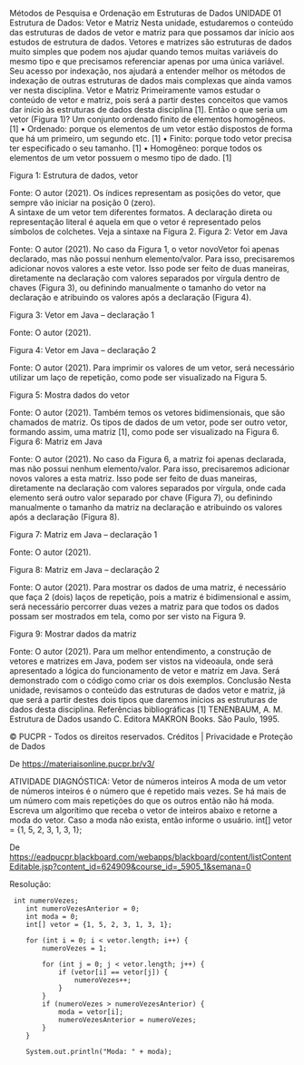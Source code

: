 Métodos de Pesquisa e Ordenação em Estruturas de Dados
UNIDADE 01
Estrutura de Dados: Vetor e Matriz
Nesta unidade, estudaremos o conteúdo das estruturas de dados de vetor e matriz para que possamos dar início aos estudos de estrutura de dados. Vetores e matrizes são estruturas de dados muito simples que podem nos ajudar quando temos muitas variáveis do mesmo tipo e que precisamos referenciar apenas por uma única variável. Seu acesso por indexação, nos ajudará a entender melhor os métodos de indexação de outras estruturas de dados mais complexas que ainda vamos ver nesta disciplina.
Vetor e Matriz
Primeiramente vamos estudar o conteúdo de vetor e matriz, pois será a partir destes conceitos que vamos dar início às estruturas de dados desta disciplina [1]. 
Então o que seria um vetor (Figura 1)? 
Um conjunto ordenado finito de elementos homogêneos. [1]
	• Ordenado: porque os elementos de um vetor estão dispostos de forma que há um primeiro, um segundo etc. [1] 
	• Finito: porque todo vetor precisa ter especificado o seu tamanho. [1] 
	• Homogêneo: porque todos os elementos de um vetor possuem o mesmo tipo de dado. [1] 

Figura 1: Estrutura de dados, vetor

Fonte: O autor (2021).
Os índices representam as posições do vetor, que sempre vão iniciar na posição 0 (zero).  
A sintaxe de um vetor tem diferentes formatos. A declaração direta ou representação literal é aquela em que o vetor é representado pelos símbolos de colchetes. Veja a sintaxe na Figura 2. 
Figura 2: Vetor em Java

Fonte: O autor (2021).
No caso da Figura 1, o vetor novoVetor foi apenas declarado, mas não possui nenhum elemento/valor. Para isso, precisaremos adicionar novos valores a este vetor. Isso pode ser feito de duas maneiras, diretamente na declaração com valores separados por vírgula dentro de chaves (Figura 3), ou definindo manualmente o tamanho do vetor na declaração e atribuindo os valores após a declaração (Figura 4). 

Figura 3: Vetor em Java – declaração 1

Fonte: O autor (2021).

Figura 4: Vetor em Java – declaração 2

 Fonte: O autor (2021).
Para imprimir os valores de um vetor, será necessário utilizar um laço de repetição, como pode ser visualizado na Figura 5. 

Figura 5: Mostra dados do vetor

Fonte: O autor (2021).
Também temos os vetores bidimensionais, que são chamados de matriz. Os tipos de dados de um vetor, pode ser outro vetor, formando assim, uma matriz [1], como pode ser visualizado na Figura 6. 
Figura 6: Matriz em Java

Fonte: O autor (2021).
No caso da Figura 6, a matriz  foi apenas declarada, mas não possui nenhum elemento/valor. Para isso, precisaremos adicionar novos valores a esta matriz. Isso pode ser feito de duas maneiras, diretamente na declaração com valores separados por vírgula, onde cada elemento será outro valor separado por chave (Figura 7), ou definindo manualmente o tamanho da matriz na declaração e atribuindo os valores após a declaração (Figura 8). 

Figura 7: Matriz em Java – declaração 1

Fonte: O autor (2021).

Figura 8: Matriz em Java – declaração 2

Fonte: O autor (2021).
Para mostrar os dados de uma matriz, é necessário que faça 2 (dois) laços de repetição, pois a matriz é bidimensional e assim, será necessário percorrer duas vezes a matriz para que todos os dados possam ser mostrados em tela, como por ser visto na Figura 9. 

Figura 9: Mostrar dados da matriz

 Fonte: O autor (2021).
Para um melhor entendimento, a construção de vetores e matrizes em Java, podem ser vistos na videoaula, onde será apresentado a lógica do funcionamento de vetor e matriz em Java. Será demonstrado com o código como criar os dois exemplos.
Conclusão
Nesta unidade, revisamos o conteúdo das estruturas de dados vetor e matriz, já que será a partir destes dois tipos que daremos inícios as estruturas de dados desta disciplina.
Referências bibliográficas
[1] TENENBAUM, A. M. Estrutura de Dados usando C. Editora MAKRON Books. São Paulo, 1995.

© PUCPR - Todos os direitos reservados.
Créditos | Privacidade e Proteção de Dados

De <https://materiaisonline.pucpr.br/v3/> 


ATIVIDADE DIAGNÓSTICA: Vetor de números inteiros
A moda de um vetor de números inteiros é o número que é repetido mais vezes. Se há mais de um número com mais repetições do que os outros então não há moda. Escreva um algorítimo que receba o vetor de inteiros abaixo e retorne a moda do vetor. Caso a moda não exista, então informe o usuário. 
int[] vetor = {1, 5, 2, 3, 1, 3, 1}; 

De <https://eadpucpr.blackboard.com/webapps/blackboard/content/listContentEditable.jsp?content_id=624909&course_id=_5905_1&semana=0> 

Resolução:
 
     int numeroVezes;
        int numeroVezesAnterior = 0;
        int moda = 0;
        int[] vetor = {1, 5, 2, 3, 1, 3, 1};
 
        for (int i = 0; i < vetor.length; i++) {
            numeroVezes = 1;
 
            for (int j = 0; j < vetor.length; j++) {
                if (vetor[i] == vetor[j]) {
                    numeroVezes++;
                }
            }
            if (numeroVezes > numeroVezesAnterior) {
                moda = vetor[i];
                numeroVezesAnterior = numeroVezes;
            }
        }
 
        System.out.println("Moda: " + moda);
